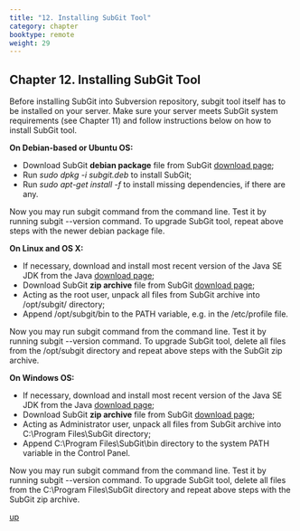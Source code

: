 ```yaml
---
title: "12. Installing SubGit Tool"
category: chapter
booktype: remote
weight: 29
---
```

## Chapter 12. Installing SubGit Tool

Before installing SubGit into Subversion repository, subgit tool itself has to be installed on your server. Make sure your server meets SubGit system requirements (see Chapter 11) and follow instructions below on how to install SubGit tool.

**On Debian-based or Ubuntu OS:**

+ Download SubGit **debian package** file from SubGit [download page](download.html);
+ Run *sudo dpkg -i subgit.deb* to install SubGit;
+ Run *sudo apt-get install -f* to install missing dependencies, if there are any.

Now you may run subgit command from the command line. Test it by running subgit --version command. To upgrade SubGit tool, repeat above steps with the newer debian package file.

**On Linux and OS X:**

+ If necessary, download and install most recent version of the Java SE JDK from the Java [download page](http://www.oracle.com/technetwork/java/javase/downloads/index.html);
+ Download SubGit **zip archive** file from SubGit [download page](download.html);
+ Acting as the root user, unpack all files from SubGit archive into /opt/subgit/ directory;
+ Append /opt/subgit/bin to the PATH variable, e.g. in the /etc/profile file.

Now you may run subgit command from the command line. Test it by running subgit --version command. To upgrade SubGit tool, delete all files from the /opt/subgit directory and repeat above steps with the SubGit zip archive.

**On Windows OS:**

+ If necessary, download and install most recent version of the Java SE JDK from the Java [download page](http://www.oracle.com/technetwork/java/javase/downloads/index.html);
+ Download SubGit **zip archive** file from SubGit [download page](download.html);
+ Acting as Administrator user, unpack all files from SubGit archive into C:\Program Files\SubGit directory;
+ Append C:\Program Files\SubGit\bin directory to the system PATH variable in the Control Panel.

Now you may run subgit command from the command line. Test it by running subgit --version command. To upgrade SubGit tool, delete all files from the C:\Program Files\SubGit directory and repeat above steps with the SubGit zip archive.

[up](#up)